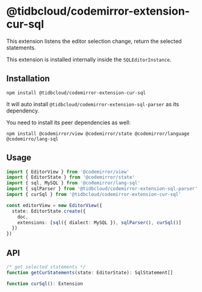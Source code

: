 # @tidbcloud/codemirror-extension-cur-sql

This extension listens the editor selection change, return the selected statements.

This extension is installed internally inside the `SQLEditorInstance`.

## Installation

```shell
npm install @tidbcloud/codemirror-extension-cur-sql
```

It will auto install `@tidbcloud/codemirror-extension-sql-parser` as its dependency.

You need to install its peer dependencies as well:

```shell
npm install @codemirror/view @codemirror/state @codemirror/language @codemirro/lang-sql
```

## Usage

```ts
import { EditorView } from '@codemirror/view'
import { EditorState } from '@codemirror/state'
import { sql, MySQL } from '@codemirror/lang-sql'
import { sqlParser } from '@tidbcloud/codemirror-extension-sql-parser'
import { curSql } from '@tidbcloud/codemirror-extension-cur-sql'

const editorView = new EditorView({
  state: EditorState.create({
    doc,
    extensions: [sql({ dialect: MySQL }), sqlParser(), curSql()]
  })
})
```

## API

```ts
/* get selected statements */
function getCurStatements(state: EditorState): SqlStatement[]

function curSql(): Extension
```
